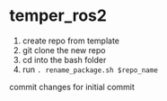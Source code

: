 # temper_ros2
1. create repo from template
2. git clone the new repo
3. cd into the bash folder
4. run `. rename_package.sh $repo_name`

commit changes for initial commit
